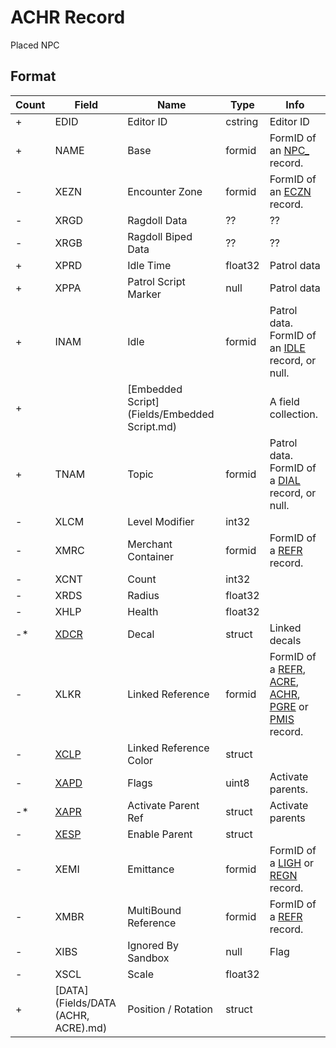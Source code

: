 ACHR Record
===========

Placed NPC

## Format

Count | Field | Name | Type | Info
------|-------|------|------|-----
+ | EDID | Editor ID | cstring | Editor ID
+ | NAME | Base | formid | FormID of an [NPC_](NPC_.md) record.
- | XEZN | Encounter Zone | formid | FormID of an [ECZN](ECZN.md) record.
- | XRGD | Ragdoll Data | ?? | ??
- | XRGB | Ragdoll Biped Data | ?? | ??
+ | XPRD | Idle Time | float32 | Patrol data
+ | XPPA | Patrol Script Marker | null | Patrol data
+ | INAM | Idle | formid | Patrol data. FormID of an [IDLE](IDLE.md) record, or null.
+ | | [Embedded Script](Fields/Embedded Script.md) | | A field collection.
+ | TNAM | Topic | formid | Patrol data. FormID of a [DIAL](DIAL.md) record, or null.
- | XLCM | Level Modifier | int32 |
- | XMRC | Merchant Container | formid | FormID of a [REFR](REFR.md) record.
- | XCNT | Count | int32 |
- | XRDS | Radius | float32 |
- | XHLP | Health | float32 |
-* | [XDCR](Fields/XDCR.md) | Decal | struct | Linked decals
- | XLKR | Linked Reference | formid | FormID of a [REFR](REFR.md), [ACRE](ACRE.md), [ACHR](ACHR.md), [PGRE](PGRE.md) or [PMIS](PMIS.md) record.
- | [XCLP](Fields/XCLP.md) | Linked Reference Color | struct |
- | [XAPD](Fields/XAPD.md) | Flags | uint8 | Activate parents.
-* | [XAPR](Fields/XAPR.md) | Activate Parent Ref | struct | Activate parents
- | [XESP](Fields/XESP.md) | Enable Parent | struct |
- | XEMI | Emittance | formid | FormID of a [LIGH](LIGH.md) or [REGN](REGN.md) record.
- | XMBR | MultiBound Reference | formid | FormID of a [REFR](REFR.md) record.
- | XIBS | Ignored By Sandbox | null | Flag
- | XSCL | Scale | float32 |
+ | [DATA](Fields/DATA (ACHR, ACRE).md) | Position / Rotation | struct |
